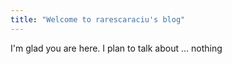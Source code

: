 ```yaml
---
title: "Welcome to rarescaraciu's blog"
---
```


I'm glad you are here. I plan to talk about ... nothing

